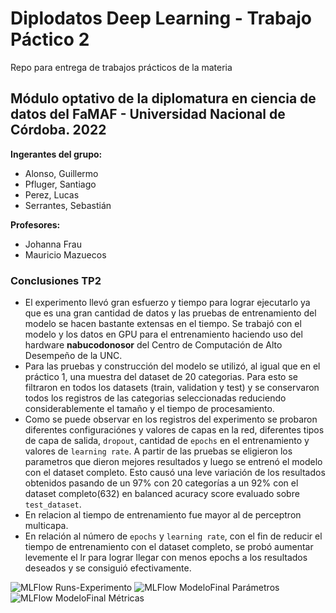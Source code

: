 # Diplodatos Deep Learning - Trabajo Páctico 2
Repo para entrega de trabajos prácticos de la materia

## Módulo optativo de la diplomatura en ciencia de datos del FaMAF - Universidad Nacional de Córdoba. 2022

**Ingerantes del grupo:**
- Alonso, Guillermo 
- Pfluger, Santiago
- Perez, Lucas
- Serrantes, Sebastián

**Profesores:** 
- Johanna Frau 
- Mauricio Mazuecos

### Conclusiones TP2

- El experimento llevó gran esfuerzo y tiempo para lograr ejecutarlo ya que es una gran cantidad de datos y las pruebas de entrenamiento del modelo se hacen bastante extensas en el tiempo. Se trabajó con el modelo y los datos en GPU para el entrenamiento haciendo uso del hardware **nabucodonosor** del Centro de Computación de Alto Desempeño de la UNC. 
- Para las pruebas y construcción del modelo se utilizó, al igual que en el práctico 1, una muestra del dataset de 20 categorias. Para esto se filtraron en todos los datasets (train, validation y test) y se conservaron todos los registros de las categorias seleccionadas reduciendo considerablemente el tamaño y el tiempo de procesamiento.
- Como se puede observar en los registros del experimento se probaron diferentes configuraciónes y valores de capas en la red, diferentes tipos de capa de salida, `dropout`, cantidad de `epochs` en el entrenamiento y valores de `learning rate`. A partir de las pruebas se eligieron los parametros que dieron mejores resultados y luego se entrenó el modelo con el dataset completo. Esto causó una leve variación de los resultados obtenidos pasando de un 97% con 20 categorías a un 92% con el dataset completo(632) en balanced acuracy score evaluado sobre `test_dataset`. 
- En relacion al tiempo de entrenamiento fue mayor al de perceptron multicapa.
- En relación al número de `epochs` y `learning rate`, con el fin de reducir el tiempo de entrenamiento con el dataset completo, se probó aumentar levemente el lr para lograr llegar con menos epochs a los resultados deseados y se consiguió efectivamente.
 
![MLFlow Runs-Experimento](https://github.com/guillealonso/DiplodatosDeepLearning/blob/main/Trabajo%20Pr%C3%A1ctico%202/CapturaMLFlow.JPG?raw=true)
![MLFlow ModeloFinal Parámetros](https://github.com/guillealonso/DiplodatosDeepLearning/blob/main/Trabajo%20Pr%C3%A1ctico%202/MLFlowTP2_Param.JPG?raw=true)
![MLFlow ModeloFinal Métricas](https://github.com/guillealonso/DiplodatosDeepLearning/blob/main/Trabajo%20Pr%C3%A1ctico%202/MLFlowTP2_Metrics.JPG?raw=true)
